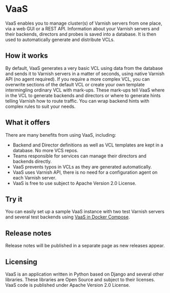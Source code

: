 VaaS
====
VaaS enables you to manage cluster(s) of Varnish servers from one place, via a web GUI or a REST API. Information about your Varnish servers and their backends, directors and probes is saved into a database. It is then used to automatically generate and distribute VCLs.

How it works
------------
By default, VaaS generates a very basic VCL using data from the database and sends it to Varnish servers in a matter of seconds, using native Varnish API (no agent required). If you require a more complex VCL, you can overwrite sections of the default VCL or create your own template intermingling ordinary VCL with mark-ups. These mark-ups tell VaaS where in the VCL to generate backends and directors or where to generate hints telling Varnish how to route traffic. You can wrap backend hints with complex rules to suit your needs.

What it offers
--------------
There are many benefits from using VaaS, including:

* Backend and Director definitions as well as VCL templates are kept in a database. No more VCS repos.
* Teams responsible for services can manage their directors and backends directly.
* VaaS prevents typos in VCLs as they are generated automatically.
* VaaS uses Varnish API, there is no need for a configuration agent on each Varnish server.
* VaaS is free to use subject to Apache Version 2.0 License.

Try it
------
You can easily set up a sample VaaS instance with two test Varnish servers and several test backends using [VaaS in Docker Compose](quick-start/docker_compose.md). 

Release notes
-------------
Release notes will be published in a separate page as new releases appear.

Licensing
---------
VaaS is an application written in Python based on Django and several other libraries. These libraries are Open Source and subject to their licenses. VaaS code is published under Apache Version 2.0 License.
